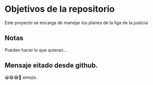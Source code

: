 # Objetivos de la repositorio

Este proyecto se encarga de manejar los planes de la liga de la justicia


## Notas
Pueden hacer lo que quieran...

## Mensaje eitado desde github.
😀😁😂🤣 emojis.
